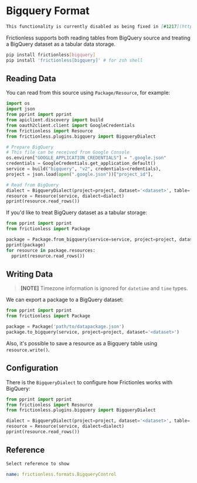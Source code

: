 # Bigquery Format

```markdown remark type=danger
This functionality is currently disabled as being fixed in [#1217](https://github.com/frictionlessdata/frictionless-py/issues/1217)
```

Frictionless supports both reading tables from BigQuery source and treating a BigQuery dataset as a tabular data storage.

```bash tabs=CLI
pip install frictionless[bigquery]
pip install 'frictionless[bigquery]' # for zsh shell
```

## Reading Data

You can read from this source using `Package/Resource`, for example:

```python tabs=Python
import os
import json
from pprint import pprint
from apiclient.discovery import build
from oauth2client.client import GoogleCredentials
from frictionless import Resource
from frictionless.plugins.bigquery import BigqueryDialect

# Prepare BigQuery
# This file can be received from Google Console
os.environ["GOOGLE_APPLICATION_CREDENTIALS"] = ".google.json"
credentials = GoogleCredentials.get_application_default()
service = build("bigquery", "v2", credentials=credentials),
project = json.load(open(".google.json"))["project_id"],

# Read from BigQuery
dialect = BigqueryDialect(project=project, dataset='<dataset>', table='<table>')
resource = Resource(service, dialect=dialect)
pprint(resource.read_rows())
```

If you'd like to treat BigQuery dataset as a tabular storage:

```python tabs=Python
from pprint import pprint
from frictionless import Package

package = Package.from_bigquery(service=service, project=project, dataset='<dataset>')
pprint(package)
for resource in package.resources:
  pprint(resource.read_rows())
```

## Writing Data

> **[NOTE]** Timezone information is ignored for `datetime` and `time` types.

We can export a package to a BigQuery dataset:

```python
from pprint import pprint
from frictionless import Package

package = Package('path/to/datapackage.json')
package.to_bigquery(service, project=project, dataset='<dataset>')
```

Also, it's possible to save a resource as a Bigquery table using `resource.write()`.

## Configuration

There is the `BigqueryDialect` to configure how Frictionles works with BigQuery:

```python tabs=Python
from pprint import pprint
from frictionless import Resource
from frictionless.plugins.bigquery import BigqueryDialect

dialect = BigqueryDialect(project=project, dataset='<dataset>', table='<table>'
resource = Resource(service, dialect=dialect)
pprint(resource.read_rows())
```

## Reference

```markdown tabs=Select
Select reference to show
```

```yaml reference tabs=BigqueryControl
name: frictionless.formats.BigqueryControl
```
